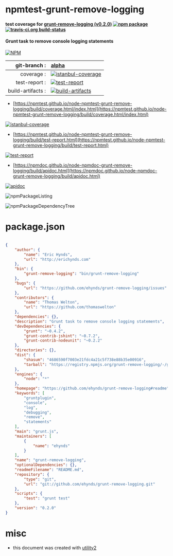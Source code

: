 # npmtest-grunt-remove-logging

#### test coverage for  [grunt-remove-logging (v0.2.0)](https://github.com/ehynds/grunt-remove-logging#readme)  [![npm package](https://img.shields.io/npm/v/npmtest-grunt-remove-logging.svg?style=flat-square)](https://www.npmjs.org/package/npmtest-grunt-remove-logging) [![travis-ci.org build-status](https://api.travis-ci.org/npmtest/node-npmtest-grunt-remove-logging.svg)](https://travis-ci.org/npmtest/node-npmtest-grunt-remove-logging)

#### Grunt task to remove console logging statements

[![NPM](https://nodei.co/npm/grunt-remove-logging.png?downloads=true&downloadRank=true&stars=true)](https://www.npmjs.com/package/grunt-remove-logging)

| git-branch : | [alpha](https://github.com/npmtest/node-npmtest-grunt-remove-logging/tree/alpha)|
|--:|:--|
| coverage : | [![istanbul-coverage](https://npmtest.github.io/node-npmtest-grunt-remove-logging/build/coverage.badge.svg)](https://npmtest.github.io/node-npmtest-grunt-remove-logging/build/coverage.html/index.html)|
| test-report : | [![test-report](https://npmtest.github.io/node-npmtest-grunt-remove-logging/build/test-report.badge.svg)](https://npmtest.github.io/node-npmtest-grunt-remove-logging/build/test-report.html)|
| build-artifacts : | [![build-artifacts](https://npmtest.github.io/node-npmtest-grunt-remove-logging/glyphicons_144_folder_open.png)](https://github.com/npmtest/node-npmtest-grunt-remove-logging/tree/gh-pages/build)|

- [https://npmtest.github.io/node-npmtest-grunt-remove-logging/build/coverage.html/index.html](https://npmtest.github.io/node-npmtest-grunt-remove-logging/build/coverage.html/index.html)

[![istanbul-coverage](https://npmtest.github.io/node-npmtest-grunt-remove-logging/build/screenCapture.buildCi.browser.%252Ftmp%252Fbuild%252Fcoverage.lib.html.png)](https://npmtest.github.io/node-npmtest-grunt-remove-logging/build/coverage.html/index.html)

- [https://npmtest.github.io/node-npmtest-grunt-remove-logging/build/test-report.html](https://npmtest.github.io/node-npmtest-grunt-remove-logging/build/test-report.html)

[![test-report](https://npmtest.github.io/node-npmtest-grunt-remove-logging/build/screenCapture.buildCi.browser.%252Ftmp%252Fbuild%252Ftest-report.html.png)](https://npmtest.github.io/node-npmtest-grunt-remove-logging/build/test-report.html)

- [https://npmdoc.github.io/node-npmdoc-grunt-remove-logging/build/apidoc.html](https://npmdoc.github.io/node-npmdoc-grunt-remove-logging/build/apidoc.html)

[![apidoc](https://npmdoc.github.io/node-npmdoc-grunt-remove-logging/build/screenCapture.buildCi.browser.%252Ftmp%252Fbuild%252Fapidoc.html.png)](https://npmdoc.github.io/node-npmdoc-grunt-remove-logging/build/apidoc.html)

![npmPackageListing](https://npmtest.github.io/node-npmtest-grunt-remove-logging/build/screenCapture.npmPackageListing.svg)

![npmPackageDependencyTree](https://npmtest.github.io/node-npmtest-grunt-remove-logging/build/screenCapture.npmPackageDependencyTree.svg)



# package.json

```json

{
    "author": {
        "name": "Eric Hynds",
        "url": "http://erichynds.com"
    },
    "bin": {
        "grunt-remove-logging": "bin/grunt-remove-logging"
    },
    "bugs": {
        "url": "https://github.com/ehynds/grunt-remove-logging/issues"
    },
    "contributors": {
        "name": "Thomas Welton",
        "url": "https://github.com/thomaswelton"
    },
    "dependencies": {},
    "description": "Grunt task to remove console logging statements",
    "devDependencies": {
        "grunt": "~0.4.2",
        "grunt-contrib-jshint": "~0.7.2",
        "grunt-contrib-nodeunit": "~0.2.2"
    },
    "directories": {},
    "dist": {
        "shasum": "4686590f7003e21fdc4a21c5f738e88b35e00916",
        "tarball": "https://registry.npmjs.org/grunt-remove-logging/-/grunt-remove-logging-0.2.0.tgz"
    },
    "engines": {
        "node": "*"
    },
    "homepage": "https://github.com/ehynds/grunt-remove-logging#readme",
    "keywords": [
        "gruntplugin",
        "console",
        "log",
        "debugging",
        "remove",
        "statements"
    ],
    "main": "grunt.js",
    "maintainers": [
        {
            "name": "ehynds"
        }
    ],
    "name": "grunt-remove-logging",
    "optionalDependencies": {},
    "readmeFilename": "README.md",
    "repository": {
        "type": "git",
        "url": "git://github.com/ehynds/grunt-remove-logging.git"
    },
    "scripts": {
        "test": "grunt test"
    },
    "version": "0.2.0"
}
```



# misc
- this document was created with [utility2](https://github.com/kaizhu256/node-utility2)

